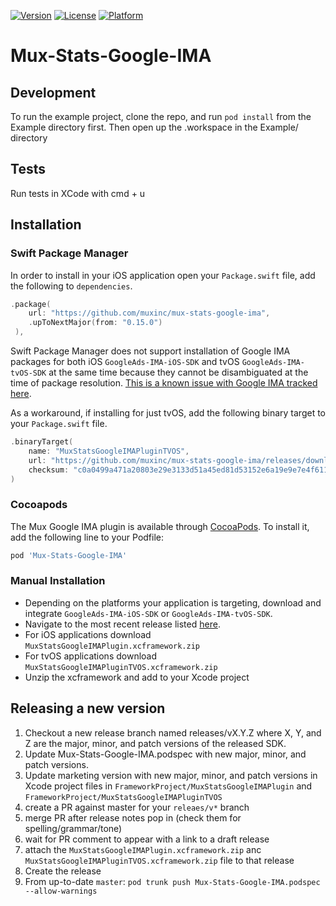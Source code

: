 [![Version](https://img.shields.io/cocoapods/v/Mux-Stats-Google-IMA.svg?style=flat)](https://cocoapods.org/pods/Mux-Stats-Google-IMA)
[![License](https://img.shields.io/cocoapods/l/Mux-Stats-Google-IMA.svg?style=flat)](https://cocoapods.org/pods/Mux-Stats-Google-IMA)
[![Platform](https://img.shields.io/cocoapods/p/Mux-Stats-Google-IMA.svg?style=flat)](https://cocoapods.org/pods/Mux-Stats-Google-IMA)

# Mux-Stats-Google-IMA

## Development

To run the example project, clone the repo, and run `pod install` from the Example directory first. Then open
up the .workspace in the Example/ directory

## Tests

Run tests in XCode with cmd + u

## Installation

### Swift Package Manager

In order to install in your iOS application open your `Package.swift` file, add the following to `dependencies`.

```swift
.package(
	url: "https://github.com/muxinc/mux-stats-google-ima",
	.upToNextMajor(from: "0.15.0")
 ),
```

Swift Package Manager does not support installation of Google IMA packages for both iOS `GoogleAds-IMA-iOS-SDK` and tvOS `GoogleAds-IMA-tvOS-SDK` at the same time because they cannot be disambiguated at the time of package resolution. [This is a known issue with Google IMA tracked here](https://github.com/googleads/swift-package-manager-google-interactive-media-ads-tvos/issues/1).

As a workaround, if installing for just tvOS, add the following binary target to your `Package.swift` file.

```swift
.binaryTarget(
    name: "MuxStatsGoogleIMAPluginTVOS",
    url: "https://github.com/muxinc/mux-stats-google-ima/releases/download/v0.14.0/MuxStatsGoogleIMAPluginTVOS.xcframework.zip",
    checksum: "c0a0499a471a20803e29e3133d51a45ed81d53152e6a19e9e7e4f611662505ce"
)
```

### Cocoapods

The Mux Google IMA plugin is available through [CocoaPods](https://cocoapods.org). To install it, add the following line to your Podfile:

```ruby
pod 'Mux-Stats-Google-IMA'
```

### Manual Installation

* Depending on the platforms your application is targeting, download and integrate `GoogleAds-IMA-iOS-SDK` or `GoogleAds-IMA-tvOS-SDK`.
* Navigate to the most recent release listed [here](https://github.com/muxinc/mux-stats-google-ima/releases).
* For iOS applications download `MuxStatsGoogleIMAPlugin.xcframework.zip`
* For tvOS applications download `MuxStatsGoogleIMAPluginTVOS.xcframework.zip`
* Unzip the xcframework and add to your Xcode project

## Releasing a new version

1. Checkout a new release branch named releases/vX.Y.Z where X, Y, and Z are the major, minor, and patch versions of the released SDK.
2. Update Mux-Stats-Google-IMA.podspec with new major, minor, and patch versions.
3. Update marketing version with new major, minor, and patch versions in Xcode project files in `FrameworkProject/MuxStatsGoogleIMAPlugin` and `FrameworkProject/MuxStatsGoogleIMAPluginTVOS`   
4. create a PR against master for your `releaes/v*` branch
5. merge PR after release notes pop in (check them for spelling/grammar/tone)
6. wait for PR comment to appear with a link to a draft release
7. attach the `MuxStatsGoogleIMAPlugin.xcframework.zip` anc `MuxStatsGoogleIMAPluginTVOS.xcframework.zip` file to that release
8. Create the release
9. From up-to-date `master`: `pod trunk push Mux-Stats-Google-IMA.podspec --allow-warnings`
